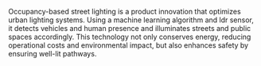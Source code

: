 Occupancy-based street lighting is a product innovation that optimizes urban lighting systems.
Using  a machine learning algorithm and ldr sensor, it detects vehicles and human presence and illuminates streets and public spaces accordingly.
This technology not only conserves energy, reducing operational costs and environmental impact, but also enhances safety by ensuring well-lit pathways.

